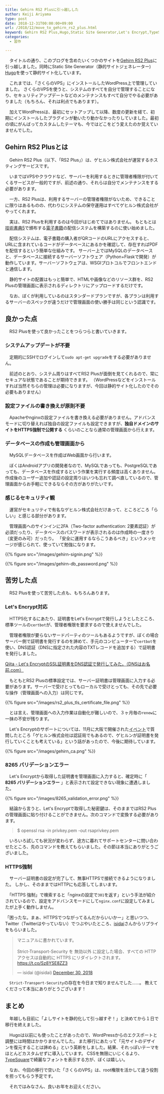 ```yaml
---
title: Gehirn RS2 Plusに引っ越しした
author: Keiji Ariyama
type: post
date: 2018-12-31T00:00:00+09:00
url: /2018/12/move_to_gehirn_rs2_plus.html
keyword: Gehirn RS2 Plus,Hugo,Static Site Generator,Let's Encrypt,TypeSquare
categories:
  - 習作

---
```


　タイトルの通り、このブログを含めたいくつかのサイトを[Gehirn RS2 Plus](https://www.gehirn.jp/rs2plus/)に引っ越しました。同時にStatic Site Generator（静的サイトジェネレーター) [Hugo](https://gohugo.io/)を使って静的サイト化しています。

<!--more-->

　これまでは、「さくらのVPS」にインストールしたWordPress上で管理していました。
さくらのVPSを使うと、システムのすべてを自分で管理することになり、セキュリティアップデートなどのメンテナンスもすべて自分でやる必要がありました（もちろん、それは利点でもあります）。

　加えてWordPressは、最初にセットアップして以降、数度の更新を経て、初期にインストールしたプラグインが動いたり動かなかったりしていました。最初の頃にがんばってカスタムしたテーマも、今ではどこをどう変えたのか覚えていませんでした。

## Gehirn RS2 Plusとは
　Gehirn RS2 Plus（以下、「RS2 Plus」）は、ゲヒルン株式会社が運営するホスティングサービスです。

　いまではVPSやクラウドなど、サーバーを利用するときに管理者権限が付いてくるサービスが一般的ですが、前述の通り、それらは自分でメンテナンスをする必要があります。

　一方、RS2 Plusは、利用するサーバーの管理者権限がないため、できることに限りはあるものの、代わりにシステムの保守運用はすべてゲヒルン株式会社がやってくれます。

　実は、RS2 Plusを利用するのは今回がはじめてではありません。
もともとは[技術書典5](https://techbookfest.org/)で頒布する[電子書籍](https://booth.pm/ja/items/1043447)の配信システムを構築するのに使い始めました。

　配信システムは、電子書籍の購入者がQRコードのURLにアクセスすると、URLに含まれているコードがデータベースにあるかを確認して、存在すればPDFを配信するという簡単な仕組みです。
サーバー上ではMySQLのデータベースと、データベースに接続するサーバーソフトウェア（Python+Flaskで開発）が動作しています。サーバーソフトウェアは、WSGIプロトコルでフロントエンドと通信します。

　静的サイトの配置はもっと簡単で、HTMLや画像などのリソース群を、RS2 Plusの管理画面に表示されるディレクトリにアップロードするだけです。

　なお、ぼくが利用しているのはスタンダードプランですが、各プランは利用するサーバーのスペックが違うだけで管理画面の使い勝手は同じという認識です。

## 良かった点
　RS2 Plusを使って良かったことをつらつらと書いていきます。

### システムアップデートが不要
　定期的にSSHでログインして`sudo apt-get upgrade`をする必要がありません。

　前述のとおり、システム周りはすべてRS2 Plusが面倒を見てくれるので、常にセキュアな状態であることが期待できます。
（WordPressなどをインストールすれば当然そちらの管理は必要になりますが、今回は静的サイト化したのでその必要もありません）

### 設定ファイルの書き換えが原則不要
　Apacheやnginxの設定ファイルを書き換える必要がありません。アドバンスモードに切り替えれば独自の設定ファイルも設定できますが、**独自ドメインのサイトをHTTPS強制で公開する** くらいのことなら通常の管理画面から行えます。

### データベースの作成も管理画面から
　MySQLデータベースを作成はWeb画面から行います。

　ぼくはAndroidアプリの開発者なので、MySQLであっても、PostgreSQLであっても、データベースを作成するという作業を実行する頻度は高くありません。作成後のユーザー追加や認証の設定周りはいつも忘れて調べ直しているので、管理画面からお手軽にできるならその方がありがたいです。

### 感じるセキュリティ観
　運営がセキュリティで有名なゲヒルン株式会社だけあって、ところどころ「らしい」と感じる部分があります。

　管理画面へのサインインに2FA（Two-factor authentication: 2要素認証）が必須だったり、データベースのパスワードが表示されるのは作成時の一度きり（変更のみ可）だったり。
「安全に運用するならこうあるべき」というメッセージが感じられて、使っていて勉強になります。

{{% figure src="/images/gehirn-signin.png" %}}

{{% figure src="/images/gehirn-db_password.png" %}}


## 苦労した点
　RS2 Plusを使って苦労した点も、もちろんあります。

### Let's Encrypt対応
　HTTPS化するにあたり、証明書をLet's Encryptで発行しようとしたところ、標準ツールの`certbot`が、管理者権限を要求するので使えませんでした。

　管理者権限が要らないサードパーティのツールもあるようですが、ぼくの場合サーバー側で証明書を発行するのを諦めて、手元のコンピューターで`certbot`を使い、DNS認証（DNSに指定された内容のTXTレコードを追加する）で証明書を発行しました。

 [Qiita - Let's EncryptのSSL証明書をDNS認証で発行してみた。（DNSはお名前.com）](https://qiita.com/aquiq/items/db4eb8c7106f109819f0)

　もともとRS2 Plusの標準設定では、サーバー証明書は管理画面に入力する必要があります。サーバーで受けとってもローカルで受けとっても、その先で必要な操作（管理画面への入力）は同じです。

{{% figure src="/images/rs2_plus_tls_certificate_file.png" %}}

　とは言え、管理画面への入力作業は自動化が難しいので、３ヶ月毎の`renew`に一抹の不安が残ります。

　Let's Encryptのサポートについては、11月に大阪で開催された[イベント](https://connpass.com/event/105611/)で質問したところ「ゲヒルン株式会社は認証局でもあるので、ゲヒルンが証明書を発行していくことも考えている」という話があったので、今後に期待しています。

{{% figure src="/images/gehirn_ca.png" %}}

### 8265 バリデーションエラー
　Let's Encryptから取得した証明書を管理画面に入力すると、確定時に「 **8265 バリデーションエラー** 」と表示されて設定できない現象に遭遇しました。

{{% figure src="/images/8265_validation_error.png" %}}

　結論から言うと、Let's Encryptで取得した秘密鍵は、そのままではRS2 Plusの管理画面に貼り付けることができません。次のコマンドで変換する必要があります。

> $ openssl rsa -in privkey.pem -out rsaprivkey.pem

　いろいろ試しても状況が変わらず、途方に暮れてサポートセンターに問い合わせたところ、先のコマンドを教えてもらいました。その節は本当にありがとうございました。

### HTTPS強制
　サーバー証明書の設定が完了して、無事HTTPSで接続できるようになりました。
しかし、そのままではHTTPにも応答してしまいます。

　「HTTPS 強制」で検索すると「nginxの設定で`301`を返す」という手法が紹介されているので、設定をアドバンスモードにして`nginx.conf`に設定してみましたが上手く動作しません。

「困ったな。まぁ、HTTPSでつながってるんだからいいかー」と思いつつ、Twitter（Twitterはやっていない）でつぶやいたところ、[isidai](https://twitter.com/isidai)さんからリプライをもらいました。

<blockquote class="twitter-tweet" data-lang="en"><p lang="ja" dir="ltr">マニュアルに書かれています。<br><br>Strict-Transport-Security を 無効以外 に設定した場合、すべての HTTP アクセスは自動的に HTTPS にリダイレクトされます。<a href="https://t.co/Sz8YSE8ZZ3">https://t.co/Sz8YSE8ZZ3</a></p>&mdash; isidai (@isidai) <a href="https://twitter.com/isidai/status/1079421766148091904?ref_src=twsrc%5Etfw">December 30, 2018</a></blockquote>
<script async src="https://platform.twitter.com/widgets.js" charset="utf-8"></script>

　`Strict-Transport-Security`の存在を今日まで知りませんでした……。
教えてくださって本当にありがとうございます！

## まとめ
　年越しも目前に「よしサイトを静的化して引っ越すぞ！」と決めてから１日で移行を終えました。

　Hugoは以前にも使ったことがあったので、WordPressからのエクスポートと調整には時間はかかりませんでした。
また移行にあたって「元サイトのデザインを復元することは諦める」という英断をしました。結果、それっぽいテーマをほとんどカスタムせずに導入しています。
CSSを無限にいじくるより、[TypeSquare](https://typesquare.com/ja/)で綺麗なフォントを表示する方が、ぼくは嬉しい。

　なお、今回の移行で空いた「さくらのVPS」は、root権限を活かして違う役割を担ってもらう予定です。

　それではみなさん、良いお年をお迎えください。
